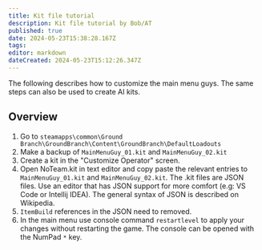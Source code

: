 ```yaml
---
title: Kit file tutorial
description: Kit file tutorial by Bob/AT
published: true
date: 2024-05-23T15:38:28.167Z
tags: 
editor: markdown
dateCreated: 2024-05-23T15:12:26.347Z
---
```


The following describes how to customize the main menu guys.
The same steps can also be used to create AI kits.

## Overview

1. Go to `steamapps\common\Ground Branch\GroundBranch\Content\GroundBranch\DefaultLoadouts`
2. Make a backup of `MainMenuGuy_01.kit` and `MainMenuGuy_02.kit`
3. Create a kit in the "Customize Operator" screen.
3. Open NoTeam.kit in text editor and copy paste the relevant entries to `MainMenuGuy_01.kit` and `MainMenuGuy_02.kit`.
The .kit files are JSON files. Use an editor that has JSON support for more comfort (e.g: VS Code or Intellij IDEA). The general syntax of JSON is described on Wikipedia.
4. `ItemBuild` references in the JSON need to removed.
5. In the main menu use console command `restartlevel` to apply your changes without restarting the game. The console can
be opened with the NumPad `*` key.
